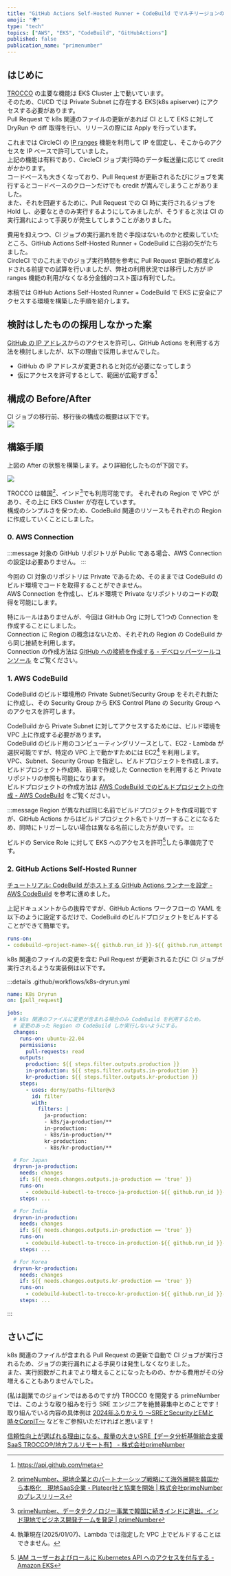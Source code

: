```yaml
---
title: "GitHub Actions Self-Hosted Runner + CodeBuild でマルチリージョンの EKS に安全にアクセス"
emoji: "🌍"
type: "tech"
topics: ["AWS", "EKS", "CodeBuild", "GitHubActions"]
published: false
publication_name: "primenumber"
---
```


## はじめに

[TROCCO](https://primenumber.com/trocco) の主要な機能は EKS Cluster 上で動いています。  
そのため、CI/CD では Private Subnet に存在する EKS(k8s apiserver) にアクセスする必要があります。  
Pull Request で k8s 関連のファイルの更新があれば CI として EKS に対して DryRun や diff 取得を行い、リリースの際には Apply を行っています。

これまでは CircleCI の [IP ranges](https://circleci.com/docs/ip-ranges/) 機能を利用して IP を固定し、そこからのアクセスを IP ベースで許可していました。  
上記の機能は有料であり、CircleCI ジョブ実行時のデータ転送量に応じて credit がかかります。  
コードベースも大きくなっており、Pull Request が更新されるたびにジョブを実行するとコードベースのクローンだけでも credit が嵩んでしまうことがありました。  
また、それを回避するために、Pull Request での CI 時に実行されるジョブを Hold し、必要なときのみ実行するようにしてみましたが、そうすると次は CI の実行漏れによって手戻りが発生してしまうことがありました。

費用を抑えつつ、CI ジョブの実行漏れを防ぐ手段はないものかと模索していたところ、GitHub Actions Self-Hosted Runner + CodeBuild に白羽の矢がたちました。  
CircleCI でのこれまでのジョブ実行時間を参考に Pull Request 更新の都度ビルドされる前提での試算を行いましたが、弊社の利用状況では移行した方が IP ranges 機能の利用がなくなる分金銭的コスト面は有利でした。

本稿では GitHub Actions Self-Hosted Runner + CodeBuild で EKS に安全にアクセスする環境を構築した手順を紹介します。

## 検討はしたものの採用しなかった案

[GitHub の IP アドレス](https://docs.github.com/ja/authentication/keeping-your-account-and-data-secure/about-githubs-ip-addresses)からのアクセスを許可し、GitHub Actions を利用する方法を検討しましたが、以下の理由で採用しませんでした。
* GitHub の IP アドレスが変更されると対応が必要になってしまう
* 仮にアクセスを許可するとして、範囲が広範すぎる[^1]

## 構成の Before/After

CI ジョブの移行前、移行後の構成の概要は以下です。  
![](https://storage.googleapis.com/zenn-user-upload/eead8ad03812-20250118.png)

## 構築手順

上図の After の状態を構築します。より詳細化したものが下図です。

![](https://storage.googleapis.com/zenn-user-upload/01472347dfbc-20250123.png)

TROCCO は韓国[^2]、インド[^3]でも利用可能です。 
それぞれの Region で VPC があり、その上に EKS Cluster が存在しています。  
構成のシンプルさを保つため、CodeBuild 関連のリソースもそれぞれの Region に作成していくことにしました。

### 0. AWS Connection

:::message
対象の GitHub リポジトリが Public である場合、AWS Connection の設定は必要ありません。
:::

今回の CI 対象のリポジトリは Private であるため、そのままでは CodeBuild のビルド環境でコードを取得することができません。  
AWS Connection を作成し、ビルド環境で Private なリポジトリのコードの取得を可能にします。

特にルールはありませんが、今回は GitHub Org に対して1つの Connection を作成することにしました。  
Connection に Region の概念はないため、それぞれの Region の CodeBuild から同じ接続を利用します。  
Connection の作成方法は [GitHub への接続を作成する \- デベロッパーツールコンソール](https://docs.aws.amazon.com/ja_jp/dtconsole/latest/userguide/connections-create-github.html) をご覧ください。

### 1. AWS CodeBuild

CodeBuild のビルド環境用の Private Subnet/Security Group をそれぞれ新たに作成し、その Security Group から EKS Control Plane の Security Group へのアクセスを許可します。

CodeBuild から Private Subnet に対してアクセスするためには、ビルド環境を VPC 上に作成する必要があります。  
CodeBuild のビルド用のコンピューティングリソースとして、EC2・Lambda が選択可能ですが、特定の VPC 上で動かすためには EC2[^4] を利用します。  
VPC、Subnet、Security Group を指定し、ビルドプロジェクトを作成します。  
ビルドプロジェクト作成時、前項で作成した Connection を利用すると Private リポジトリの参照も可能になります。  
ビルドプロジェクトの作成方法は [AWS CodeBuild でのビルドプロジェクトの作成 \- AWS CodeBuild](https://docs.aws.amazon.com/ja_jp/codebuild/latest/userguide/create-project.html) をご覧ください。

:::message
Region が異なれば同じ名前でビルドプロジェクトを作成可能ですが、GitHub Actions からはビルドプロジェクト名でトリガーすることになるため、同時にトリガーしない場合は異なる名前にした方が良いです。
:::

ビルドの Service Role に対して EKS へのアクセスを許可[^5]したら準備完了です。

### 2. GitHub Actions Self-Hosted Runner

[チュートリアル: CodeBuild がホストする GitHub Actions ランナーを設定 \- AWS CodeBuild](https://docs.aws.amazon.com/ja_jp/codebuild/latest/userguide/action-runner.html) を参考に進めました。

上記ドキュメントからの抜粋ですが、GitHub Actions ワークフローの YAML を以下のように設定するだけで、CodeBuild のビルドプロジェクトをビルドすることができて簡単です。

```yaml
runs-on:
- codebuild-<project-name>-${{ github.run_id }}-${{ github.run_attempt }}
```

k8s 関連のファイルの変更を含む Pull Request が更新されるたびに CI ジョブが実行されるような実装例は以下です。

:::details .github/workflows/k8s-dryrun.yml
```yaml
name: K8s Dryrun
on: [pull_request]

jobs:
  # k8s 関連のファイルに変更が含まれる場合のみ CodeBuild を利用するため。
  # 変更のあった Region の CodeBuild しか実行しないようにする。
  changes:
    runs-on: ubuntu-22.04
    permissions:
      pull-requests: read
    outputs:
      production: ${{ steps.filter.outputs.production }}
      in-production: ${{ steps.filter.outputs.in-production }}
      kr-production: ${{ steps.filter.outputs.kr-production }}
    steps:
      - uses: dorny/paths-filter@v3
        id: filter
        with:
          filters: |
            ja-production:
            - k8s/ja-production/**
            in-production:
            - k8s/in-production/**
            kr-production:
            - k8s/kr-production/**

  # For Japan
  dryrun-ja-production:
    needs: changes
    if: ${{ needs.changes.outputs.ja-production == 'true' }}
    runs-on:
      - codebuild-kubectl-to-trocco-ja-production-${{ github.run_id }}-${{ github.run_attempt }}
    steps: ...

  # For India
  dryrun-in-production:
    needs: changes
    if: ${{ needs.changes.outputs.in-production == 'true' }}
    runs-on:
      - codebuild-kubectl-to-trocco-in-production-${{ github.run_id }}-${{ github.run_attempt }}
    steps: ...

  # For Korea
  dryrun-kr-production:
    needs: changes
    if: ${{ needs.changes.outputs.kr-production == 'true' }}
    runs-on:
      - codebuild-kubectl-to-trocco-kr-production-${{ github.run_id }}-${{ github.run_attempt }}
    steps: ...
```
:::

## さいごに

k8s 関連のファイルが含まれる Pull Request の更新で自動で CI ジョブが実行されるため、ジョブの実行漏れによる手戻りは発生しなくなりました。  
また、実行回数がこれまでより増えることになったものの、かかる費用がその分増えることもありませんでした。  

(私は副業でのジョインではあるのですが) TROCCO を開発する primeNumber では、このような取り組みを行う SRE エンジニアを絶賛募集中とのことです！  
取り組んでいる内容の具体例は [2024年ふりかえり 〜SREとSecurityとEMと時々CorpIT〜](https://zenn.dev/primenumber/articles/bb5a8d0ebae4a7) などをご参照いただければと思います！

[信頼性向上が選ばれる理由になる、裁量の大きいSRE【データ分析基盤総合支援SaaS TROCCO®/地方フルリモート有】 \- 株式会社primeNumber](https://herp.careers/v1/primenumber/yKLDM8pAkJjb)


[^1]: https://api.github.com/meta
[^2]: [primeNumber、現地企業とのパートナーシップ戦略にて海外展開を韓国から本格化　現地SaaS企業・Plateer社と協業を開始 \| 株式会社primeNumberのプレスリリース](https://prtimes.jp/main/html/rd/p/000000072.000039164.html) 
[^3]: [primeNumber、データテクノロジー事業で韓国に続きインドに進出。インド現地でビジネス開発チームを発足 \| primeNumber](https://primenumber.com/news/1151)
[^4]: 執筆現在(2025/01/07)、Lambda では指定した VPC 上でビルドすることはできません。
[^5]: [IAM ユーザーおよびロールに Kubernetes API へのアクセスを付与する \- Amazon EKS](https://docs.aws.amazon.com/ja_jp/eks/latest/userguide/grant-k8s-access.html)
